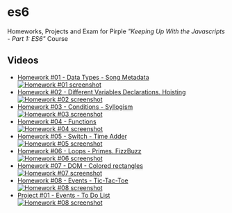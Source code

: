 # es6

Homeworks, Projects and Exam for Pirple _"Keeping Up With the Javascripts - Part 1: ES6"_ Course

## Videos

- [Homework #01 - Data Types - Song Metadata  
  ![Homework #01 screenshot](https://img.youtube.com/vi/oIfk2V9M_bo/default.jpg)](https://youtu.be/oIfk2V9M_bo)
- [Homework #02 - Different Variables Declarations. Hoisting  
  ![Homework #02 screenshot](https://img.youtube.com/vi/JTFirZ93CaM/default.jpg)](https://youtu.be/JTFirZ93CaM)
- [Homework #03 - Conditions - Syllogism  
  ![Homework #03 screenshot](https://img.youtube.com/vi/kpt3SFhPPeo/default.jpg)](https://youtu.be/kpt3SFhPPeo)
- [Homework #04 - Functions  
  ![Homework #04 screenshot](https://img.youtube.com/vi/oCUWujYuufQ/default.jpg)](https://youtu.be/oCUWujYuufQ)
- [Homework #05 - Switch - Time Adder  
  ![Homework #05 screenshot](https://img.youtube.com/vi/A45qROl3fso/default.jpg)](https://youtu.be/A45qROl3fso)
- [Homework #06 - Loops - Primes. FizzBuzz  
  ![Homework #06 screenshot](https://img.youtube.com/vi/m-lOreXJ37w/default.jpg)](https://youtu.be/m-lOreXJ37w)
- [Homework #07 - DOM - Colored rectangles  
  ![Homework #07 screenshot](https://img.youtube.com/vi/VKH-nYwjMPY/default.jpg)](https://youtu.be/VKH-nYwjMPY)
- [Homework #08 - Events - Tic-Tac-Toe  
  ![Homework #08 screenshot](https://img.youtube.com/vi/aSoTfKjJpyc/default.jpg)](https://youtu.be/aSoTfKjJpyc)
- [Project #01 - Events - To Do List  
  ![Homework #08 screenshot](https://img.youtube.com/vi/24_BOWn8ffI/default.jpg)](https://youtu.be/24_BOWn8ffI)
